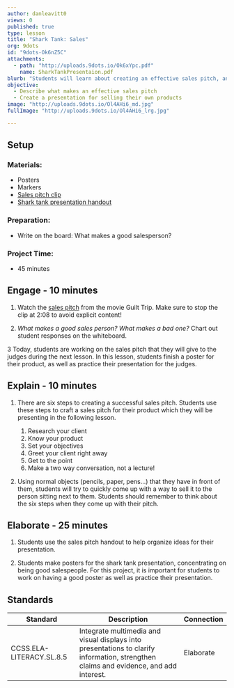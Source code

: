 ```yaml
---
author: danleavitt0
views: 0
published: true
type: lesson
title: "Shark Tank: Sales"
org: 9dots
id: "9dots-Ok6nZ5C"
attachments: 
  - path: "http://uploads.9dots.io/Ok6xYpc.pdf"
    name: SharkTankPresentaion.pdf
blurb: "Students will learn about creating an effective sales pitch, and create a poster and presentation to sell their own products."
objective: 
  - Describe what makes an effective sales pitch
  - Create a presentation for selling their own products
image: "http://uploads.9dots.io/Ol4AHi6_md.jpg"
fullImage: "http://uploads.9dots.io/Ol4AHi6_lrg.jpg"

---
```


## Setup

### Materials:

- Posters
- Markers
- [Sales pitch clip](https://www.youtube.com/watch?v=h5xJrw_h5Nk)
- [Shark tank presentation handout](http://uploads.9dots.io/Ok6xYpc.pdf)

### Preparation:

- Write on the board:  What makes a good salesperson?

### Project Time:

- 45 minutes

## Engage - 10 minutes

1. Watch the [sales pitch](https://www.youtube.com/watch?v=h5xJrw_h5Nk) from the movie Guilt Trip. Make sure to stop the clip at 2:08 to avoid explicit content!

2. _What makes a good sales person? What makes a bad one?_
Chart out student responses on the whiteboard.

3 Today, students are working on the sales pitch that they will give to the judges during the next lesson. In this lesson, students finish a poster for their product, as well as practice their presentation for the judges.

## Explain - 10 minutes

1. There are six steps to creating a successful sales pitch. Students use these steps to craft a sales pitch for their product which they will be presenting in the following lesson.
	1. Research your client
    2. Know your product
    3. Set your objectives
    4. Greet your client right away
    5. Get to the point
    6. Make a two way conversation, not a lecture!

2. Using normal objects (pencils, paper, pens...) that they have in front of them, students will try to quickly come up with a way to sell it to the person sitting next to them. Students should remember to think about the six steps when they come up with their pitch.

## Elaborate - 25 minutes

1. Students use the sales pitch handout to help organize ideas for their presentation. 

2. Students make posters for the shark tank presentation, concentrating on being good salespeople. For this project, it is important for students to work on having a good poster as well as practice their presentation.

## Standards
Standard | Description | Connection
---------|-------------| -------
CCSS.ELA-LITERACY.SL.8.5 | Integrate multimedia and visual displays into presentations to clarify information, strengthen claims and evidence, and add interest. | Elaborate
